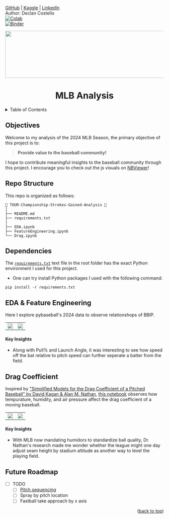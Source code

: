 <a name="readme-top"></a>
[GitHub](https://github.com/dec1costello) | [Kaggle](https://www.kaggle.com/dec1costello) | [LinkedIn](https://www.linkedin.com/in/declan-costello-7423aa137/)
<br />
Author: Declan Costello
<br />
[![Colab](https://colab.research.google.com/assets/colab-badge.svg)](https://colab.research.google.com/github/dec1costello/MLB)
<br />
[![Binder](https://mybinder.org/badge_logo.svg)](https://mybinder.org/v2/gh/dec1costello/MLB/HEAD)


<p align="center">
<img height="150" width="800" src="https://github.com/user-attachments/assets/21161460-244f-49cd-8c18-a1d7cc9fb5d3"/>  
</p>

<h1 align="center">MLB Analysis</h1>

<!-- TABLE OF CONTENTS -->
<details>
  <summary>Table of Contents</summary>
  <ol>
    <li><a href="#Objectives">Objectives</a></li>
    <li><a href="#Repo-Structure">Repo Structure</a></li>
       <li><a href="#Dependencies">Dependencies</a></li>
    <li><a href="#EDA">EDA</a></li>
    <li><a href="#Feature-Engineering">Feature Engineering</a></li>
    <li><a href="#Drag-Coefficient">Drag Coefficient</a></li>
      <li><a href="#Future-Roadmap">Future Roadmap</a></li>
  </ol>
</details>

## **Objectives**

Welcome to my analysis of the 2024 MLB Season, the primary objective of this project is to:
> **Provide value to the baseball community!**

I hope to contribute meaningful insights to the baseball community through this project. I encourage you to check out the js visuals on [NBViewer](https://nbviewer.org/github/dec1costello/MLB/tree/main/)!

## **Repo Structure**

This repo is organized as follows:

    📂 TOUR-Championship-Strokes-Gained-Analysis 📍
    │
    ├── README.md 
    ├── requirements.txt
    │
    ├── EDA.ipynb
    ├── FeatureEngineering.ipynb
    └── Drag.ipynb

## **Dependencies**

The [`requirements.txt`](https://github.com/dec1costello/MLB/blob/main/requirements.txt) text file in the root folder has the exact Python environment I used for this project.  
* One can try install Python packages I used with the following command:  

```console
pip install -r requirements.txt
```

## **EDA & Feature Engineering**

Here I explore pybaseball's 2024 data to observe relationshops of BBIP.

<div align="center">

<table>
  <tbody>
    <tr>
      <td>
        <img src="https://github.com/user-attachments/assets/4c07d112-47c7-4fa5-9a1b-249b338a6c9c" />
      </td>
      <td>
        <img src="https://github.com/user-attachments/assets/82601909-3f65-4d88-af66-38b260835ed1" />
      </td>
    </tr>
  </tbody>
</table>

</div>

#### Key Insights

* Along with Pull% and Launch Angle, it was interesting to see how speed off the bat relative to pitch speed can further seperate a batter from the field.


## **Drag Coefficient**

Inspired by ["Simplified Models for the Drag Coefficient of a Pitched Baseball" by David Kagan & Alan M. Nathan](http://baseball.physics.illinois.edu/DragTPTMay2014.pdf), [this notebook](https://nbviewer.org/github/dec1costello/MLB/blob/main/Drag.ipynb) observes how tempurature, humidity, and air pressure affect the drag coefficient of a moving baseball.

<div align="center">

<table>
  <tbody>
    <tr>
      <td>
        <img src="https://github.com/user-attachments/assets/4c07d112-47c7-4fa5-9a1b-249b338a6c9c" />
      </td>
      <td>
        <img src="https://github.com/user-attachments/assets/82601909-3f65-4d88-af66-38b260835ed1" />
      </td>
    </tr>
  </tbody>
</table>

</div>

#### Key Insights

* With MLB now mandating humidors to standardize ball quality, Dr. Nathan's research made me wonder whether the league might one day adjust seam height by stadium altitude as another way to level the playing field.


<!-- ROADMAP -->
## **Future Roadmap**

- [ ] TODO
    - [ ] [Pitch sequencing](https://mesa.readthedocs.io/latest/)
    - [ ] Spray by pitch location
    - [ ] Fastball take approach by x axis
     
<p align="right">(<a href="#readme-top">back to top</a>)</p>
